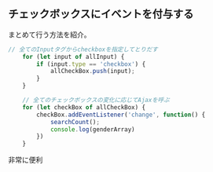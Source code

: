 ## チェックボックスにイベントを付与する

まとめて行う方法を紹介。

```JavaScript
// 全てのInputタグからcheckboxを指定してとりだす
	for (let input of allInput) {
		if (input.type == 'checkbox') {
			allCheckBox.push(input);
		}
	}

	// 全てのチェックボックスの変化に応じてAjaxを呼ぶ
	for (let checkBox of allCheckBox) {
		checkBox.addEventListener('change', function() {
			searchCount();
			console.log(genderArray)
		})
	}
```

非常に便利
